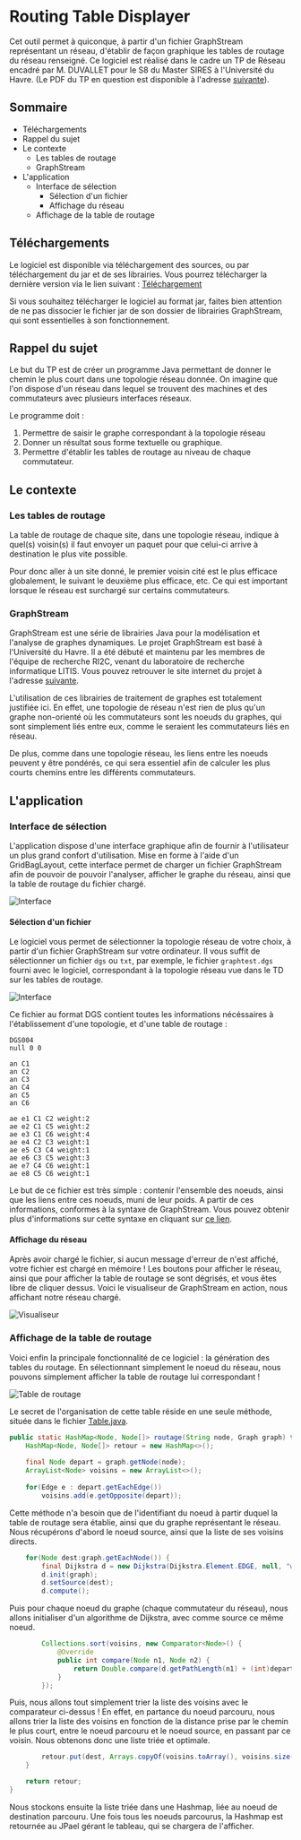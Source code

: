 # Routing Table Displayer

Cet outil permet à quiconque, à partir d'un fichier GraphStream représentant un réseau, d'établir de façon graphique les tables de routage du réseau renseigné. Ce logiciel est réalisé dans le cadre un TP de Réseau encadré par M. DUVALLET pour le S8 du Master SIRES à l'Université du Havre. (Le PDF du TP en question est disponible à l'adresse [suivante](http://litis.univ-lehavre.fr/~duvallet/enseignements/Cours/M1INFO/Reseau/MI-TP-Routage.pdf)).

## Sommaire

<!-- MarkdownTOC -->

- Téléchargements
- Rappel du sujet
- Le contexte
    - Les tables de routage
    - GraphStream
- L'application
    - Interface de sélection
        - Sélection d'un fichier
        - Affichage du réseau
    - Affichage de la table de routage

<!-- /MarkdownTOC -->

## Téléchargements

Le logiciel est disponible via téléchargement des sources, ou par téléchargement du jar et de ses librairies. Vous pourrez télécharger la dernière version via le lien suivant : [Téléchargement](https://github.com/totorolepacha/routing-table-displayer/releases)

Si vous souhaitez télécharger le logiciel au format jar, faites bien attention de ne pas dissocier le fichier jar de son dossier de librairies GraphStream, qui sont essentielles à son fonctionnement.

## Rappel du sujet

Le but du TP est de créer un programme Java permettant de donner le chemin le plus court dans une topologie réseau donnée. On imagine que l'on dispose d'un réseau dans lequel se trouvent des machines et des commutateurs avec plusieurs interfaces réseaux.

Le programme doit :

1. Permettre de saisir le graphe correspondant à la topologie réseau
2. Donner un résultat sous forme textuelle ou graphique.
3. Permettre d'établir les tables de routage au niveau de chaque commutateur.

## Le contexte

### Les tables de routage

La table de routage de chaque site, dans une topologie réseau, indique à quel(s) voisin(s) il faut envoyer un paquet pour que celui-ci arrive à destination le plus vite possible.

Pour donc aller à un site donné, le premier voisin cité est le plus efficace globalement, le suivant le deuxième plus efficace, etc. Ce qui est important lorsque le réseau est surchargé sur certains commutateurs.

### GraphStream

GraphStream est une série de librairies Java pour la modélisation et l'analyse de graphes dynamiques. Le projet GraphStream est basé à l'Université du Havre. Il a été débuté et maintenu par les membres de l'équipe de recherche RI2C, venant du laboratoire de recherche informatique LITIS. Vous pouvez retrouver le site internet du projet à l'adresse [suivante](http://graphstream-project.org/).

L'utilisation de ces librairies de traitement de graphes est totalement justifiée ici. En effet, une topologie de réseau n'est rien de plus qu'un graphe non-orienté où les commutateurs sont les noeuds du graphes, qui sont simplement liés entre eux, comme le seraient les commutateurs liés en réseau.

De plus, comme dans une topologie réseau, les liens entre les noeuds peuvent y être pondérés, ce qui sera essentiel afin de calculer les plus courts chemins entre les différents commutateurs.

## L'application

### Interface de sélection

L'application dispose d'une interface graphique afin de fournir à l'utilisateur un plus grand confort d'utilisation. Mise en forme à l'aide d'un GridBagLayout, cette interface permet de charger un fichier GraphStream afin de pouvoir de pouvoir l'analyser, afficher le graphe du réseau, ainsi que la table de routage du fichier chargé.

![Interface](https://i.imgur.com/PkriyOi.png)

#### Sélection d'un fichier

Le logiciel vous permet de sélectionner la topologie réseau de votre choix, à partir d'un fichier GraphStream sur votre ordinateur. Il vous suffit de sélectionner un fichier `dgs` ou `txt`, par exemple, le fichier `graphtest.dgs` fourni avec le logiciel, correspondant à la topologie réseau vue dans le TD sur les tables de routage.

![Interface](https://i.imgur.com/dAhVOuv.png)

Ce fichier au format DGS contient toutes les informations nécéssaires à l'établissement d'une topologie, et d'une table de routage : 

```
DGS004
null 0 0

an C1
an C2
an C3
an C4
an C5
an C6

ae e1 C1 C2 weight:2
ae e2 C1 C5 weight:2
ae e3 C1 C6 weight:4
ae e4 C2 C3 weight:1
ae e5 C3 C4 weight:1
ae e6 C3 C5 weight:3
ae e7 C4 C6 weight:1
ae e8 C5 C6 weight:1
```

Le but de ce fichier est très simple : contenir l'ensemble des noeuds, ainsi que les liens entre ces noeuds, muni de leur poids. A partir de ces informations, conformes à la syntaxe de GraphStream. Vous pouvez obtenir plus d'informations sur cette syntaxe en cliquant sur [ce lien](http://graphstream-project.org/doc/Advanced-Concepts/The-DGS-File-Format/).

#### Affichage du réseau

Après avoir chargé le fichier, si aucun message d'erreur de n'est affiché, votre fichier est chargé en mémoire ! Les boutons pour afficher le réseau, ainsi que pour afficher la table de routage se sont dégrisés, et vous êtes libre de cliquer dessus. Voici le visualiseur de GraphStream en action, nous affichant notre réseau chargé.

![Visualiseur](https://i.imgur.com/D01FLwA.png)

### Affichage de la table de routage

Voici enfin la principale fonctionnalité de ce logiciel : la génération des tables du routage. En sélectionnant simplement le noeud du réseau, nous pouvons simplement afficher la table de routage lui correspondant !

![Table de routage](https://i.imgur.com/DtCCvJ0.png)

Le secret de l'organisation de cette table réside en une seule méthode, située dans le fichier [Table.java](src/main/Table.java#L54).

```java
public static HashMap<Node, Node[]> routage(String node, Graph graph) throws Exception {
    HashMap<Node, Node[]> retour = new HashMap<>();
    
    final Node depart = graph.getNode(node);
    ArrayList<Node> voisins = new ArrayList<>();
    
    for(Edge e : depart.getEachEdge())
        voisins.add(e.getOpposite(depart));
```
Cette méthode n'a besoin que de l'identifiant du noeud à partir duquel la table de routage sera établie, ainsi que du graphe représentant le réseau. Nous récupérons d'abord le noeud source, ainsi que la liste de ses voisins directs.

```java
    for(Node dest:graph.getEachNode()) {
        final Dijkstra d = new Dijkstra(Dijkstra.Element.EDGE, null, "weight");
        d.init(graph);
        d.setSource(dest);
        d.compute();
```

Puis pour chaque noeud du graphe (chaque commutateur du réseau), nous allons initialiser d'un algorithme de Dijkstra, avec comme source ce même noeud.

```java
        Collections.sort(voisins, new Comparator<Node>() {
            @Override
            public int compare(Node n1, Node n2) {
                return Double.compare(d.getPathLength(n1) + (int)depart.getEdgeBetween(n1).getAttribute("weight"), d.getPathLength(n2) + (int)depart.getEdgeBetween(n2).getAttribute("weight"));
            }
        });
```

Puis, nous allons tout simplement trier la liste des voisins avec le comparateur ci-dessus ! En effet, en partance du noeud parcouru, nous allons trier la liste des voisins en fonction de la distance prise par le chemin le plus court, entre le noeud parcouru et le noeud source, en passant par ce voisin. Nous obtenons donc une liste triée et optimale.

```java
        retour.put(dest, Arrays.copyOf(voisins.toArray(), voisins.size(), Node[].class));
    }

    return retour;
}
```

Nous stockons ensuite la liste triée dans une Hashmap, liée au noeud de destination parcouru. Une fois tous les noeuds parcourus, la Hashmap est retournée au JPael gérant le tableau, qui se chargera de l'afficher.